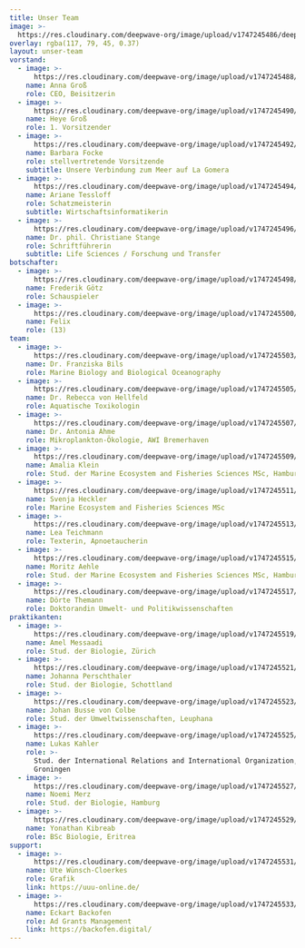 ```yaml
---
title: Unser Team
image: >-
  https://res.cloudinary.com/deepwave-org/image/upload/v1747245486/deepwave.org/20180513_134156.jpg
overlay: rgba(117, 79, 45, 0.37)
layout: unser-team
vorstand:
  - image: >-
      https://res.cloudinary.com/deepwave-org/image/upload/v1747245488/deepwave.org/Anna_Gross_cJens_Willms_Quadrat-480x485.jpg
    name: Anna Groß
    role: CEO, Beisitzerin
  - image: >-
      https://res.cloudinary.com/deepwave-org/image/upload/v1747245490/deepwave.org/Heye_Gross_Team_Fotos-480x479.jpg
    name: Heye Groß
    role: 1. Vorsitzender
  - image: >-
      https://res.cloudinary.com/deepwave-org/image/upload/v1747245492/deepwave.org/Barabar_Teamfoto_Ausschnitt_2-480x480.jpg
    name: Barbara Focke
    role: stellvertretende Vorsitzende
    subtitle: Unsere Verbindung zum Meer auf La Gomera
  - image: >-
      https://res.cloudinary.com/deepwave-org/image/upload/v1747245494/deepwave.org/Ariane_Teamfoto_Ausschnitt-480x480.jpg
    name: Ariane Tessloff
    role: Schatzmeisterin
    subtitle: Wirtschaftsinformatikerin
  - image: >-
      https://res.cloudinary.com/deepwave-org/image/upload/v1747245496/deepwave.org/Christiane_Platzhalter-480x480.jpg
    name: Dr. phil. Christiane Stange
    role: Schriftführerin
    subtitle: Life Sciences / Forschung und Transfer
botschafter:
  - image: >-
      https://res.cloudinary.com/deepwave-org/image/upload/v1747245498/deepwave.org/DW_Frederik_Goetz-480x480.jpg
    name: Frederik Götz
    role: Schauspieler
  - image: >-
      https://res.cloudinary.com/deepwave-org/image/upload/v1747245500/deepwave.org/Felix_Botschafter_Quadrat-480x479.jpg
    name: Felix
    role: (13)
team:
  - image: >-
      https://res.cloudinary.com/deepwave-org/image/upload/v1747245503/deepwave.org/Teamfoto_Franziska_Ausschnitt1.jpg
    name: Dr. Franziska Bils
    role: Marine Biology and Biological Oceanography
  - image: >-
      https://res.cloudinary.com/deepwave-org/image/upload/v1747245505/deepwave.org/Rebecca_Portrait_Ausschnitt-480x480.jpg
    name: Dr. Rebecca von Hellfeld
    role: Aquatische Toxikologin
  - image: >-
      https://res.cloudinary.com/deepwave-org/image/upload/v1747245507/deepwave.org/Antonia_Portrait_Ausschnitt-480x480.jpg
    name: Dr. Antonia Ahme
    role: Mikroplankton-Ökologie, AWI Bremerhaven
  - image: >-
      https://res.cloudinary.com/deepwave-org/image/upload/v1747245509/deepwave.org/DW_Amalia_Klein-480x480.jpg
    name: Amalia Klein
    role: Stud. der Marine Ecosystem and Fisheries Sciences MSc, Hamburg
  - image: >-
      https://res.cloudinary.com/deepwave-org/image/upload/v1747245511/deepwave.org/Svenja_Team_Bild-480x479.jpg
    name: Svenja Heckler
    role: Marine Ecosystem and Fisheries Sciences MSc
  - image: >-
      https://res.cloudinary.com/deepwave-org/image/upload/v1747245513/deepwave.org/DW_Lea_Teichmann-480x480.jpg
    name: Lea Teichmann
    role: Texterin, Apnoetaucherin
  - image: >-
      https://res.cloudinary.com/deepwave-org/image/upload/v1747245515/deepwave.org/Moritz_Aehle_Teamseite_heller-1024x984-3-e1675362870796.jpg
    name: Moritz Aehle
    role: Stud. der Marine Ecosystem and Fisheries Sciences MSc, Hamburg
  - image: >-
      https://res.cloudinary.com/deepwave-org/image/upload/v1747245517/deepwave.org/Doethe_Themann_Team-1-480x496.jpg
    name: Dörte Themann
    role: Doktorandin Umwelt- und Politikwissenschaften
praktikanten:
  - image: >-
      https://res.cloudinary.com/deepwave-org/image/upload/v1747245519/deepwave.org/Teamfoto_Amel_Ausschnitt1-480x480.jpg
    name: Amel Messaadi
    role: Stud. der Biologie, Zürich
  - image: >-
      https://res.cloudinary.com/deepwave-org/image/upload/v1747245521/deepwave.org/Johanna_Perschthaler_Portrait_Ausschnitt-480x480.jpg
    name: Johanna Perschthaler
    role: Stud. der Biologie, Schottland
  - image: >-
      https://res.cloudinary.com/deepwave-org/image/upload/v1747245523/deepwave.org/Johan_Teamfoto_Aussschnitt_vor_Welle-480x480.jpg
    name: Johan Busse von Colbe
    role: Stud. der Umweltwissenschaften, Leuphana
  - image: >-
      https://res.cloudinary.com/deepwave-org/image/upload/v1747245525/deepwave.org/Portrait-Lukas-Kahler-480x480.jpg
    name: Lukas Kahler
    role: >-
      Stud. der International Relations and International Organization,
      Groningen
  - image: >-
      https://res.cloudinary.com/deepwave-org/image/upload/v1747245527/deepwave.org/DW_Noemi_Merz-480x480.jpg
    name: Noemi Merz
    role: Stud. der Biologie, Hamburg
  - image: >-
      https://res.cloudinary.com/deepwave-org/image/upload/v1747245529/deepwave.org/Yonathan_Platzhalter-480x480.jpg
    name: Yonathan Kibreab
    role: BSc Biologie, Eritrea
support:
  - image: >-
      https://res.cloudinary.com/deepwave-org/image/upload/v1747245531/deepwave.org/uuuPortait-480x512.jpg
    name: Ute Wünsch-Cloerkes
    role: Grafik
    link: https://uuu-online.de/
  - image: >-
      https://res.cloudinary.com/deepwave-org/image/upload/v1747245533/deepwave.org/eckart-backofen-480x480.jpg
    name: Eckart Backofen
    role: Ad Grants Management
    link: https://backofen.digital/
---
```

